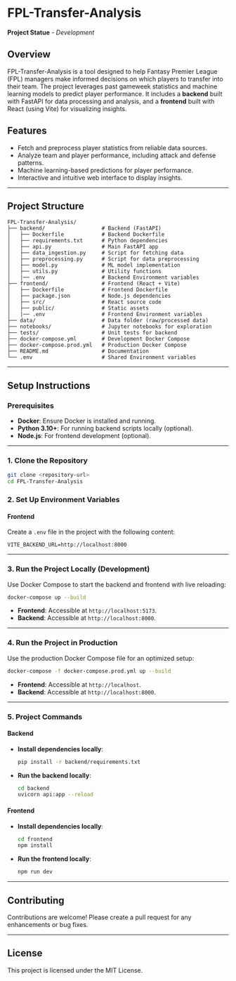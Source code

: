 # FPL-Transfer-Analysis

**Project Statue** - *Development*

## Overview
FPL-Transfer-Analysis is a tool designed to help Fantasy Premier League (FPL) managers make informed decisions on which players to transfer into their team. The project leverages past gameweek statistics and machine learning models to predict player performance. It includes a **backend** built with FastAPI for data processing and analysis, and a **frontend** built with React (using Vite) for visualizing insights.

## Features
- Fetch and preprocess player statistics from reliable data sources.
- Analyze team and player performance, including attack and defense patterns.
- Machine learning-based predictions for player performance.
- Interactive and intuitive web interface to display insights.

---

## Project Structure

```plaintext
FPL-Transfer-Analysis/
├── backend/                  # Backend (FastAPI)
│   ├── Dockerfile            # Backend Dockerfile
│   ├── requirements.txt      # Python dependencies
│   ├── api.py                # Main FastAPI app
│   ├── data_ingestion.py     # Script for fetching data
│   ├── preprocessing.py      # Script for data preprocessing
│   ├── model.py              # ML model implementation
│   ├── utils.py              # Utility functions
│   |── .env                  # Backend Environment variables
├── frontend/                 # Frontend (React + Vite)
│   ├── Dockerfile            # Frontend Dockerfile
│   ├── package.json          # Node.js dependencies
│   ├── src/                  # React source code
│   ├── public/               # Static assets
│   |── .env                  # Frontend Environment variables
├── data/                     # Data folder (raw/processed data)
├── notebooks/                # Jupyter notebooks for exploration
├── tests/                    # Unit tests for backend
├── docker-compose.yml        # Development Docker Compose
├── docker-compose.prod.yml   # Production Docker Compose
├── README.md                 # Documentation
└── .env                      # Shared Environment variables
```
---

## Setup Instructions

### Prerequisites
- **Docker**: Ensure Docker is installed and running.
- **Python 3.10+**: For running backend scripts locally (optional).
- **Node.js**: For frontend development (optional).

---

### 1. Clone the Repository
```bash
git clone <repository-url>
cd FPL-Transfer-Analysis
```

### 2. Set Up Environment Variables

#### Frontend
Create a `.env` file in the project with the following content:

```env
VITE_BACKEND_URL=http://localhost:8000
```

---

### 3. Run the Project Locally (Development)
Use Docker Compose to start the backend and frontend with live reloading:

```bash
docker-compose up --build
```

- **Frontend**: Accessible at `http://localhost:5173`.
- **Backend**: Accessible at `http://localhost:8000`.

---

### 4. Run the Project in Production
Use the production Docker Compose file for an optimized setup:

```bash
docker-compose -f docker-compose.prod.yml up --build
```

- **Frontend**: Accessible at `http://localhost`.
- **Backend**: Accessible at `http://localhost:8000`.

---

### 5. Project Commands

#### Backend
- **Install dependencies locally**:
  ```bash
  pip install -r backend/requirements.txt
  ```
- **Run the backend locally**:
  ```bash
  cd backend
  uvicorn api:app --reload
  ```

#### Frontend
- **Install dependencies locally**:
  ```bash
  cd frontend
  npm install
  ```
- **Run the frontend locally**:
  ```bash
  npm run dev
  ```

---

## Contributing
Contributions are welcome! Please create a pull request for any enhancements or bug fixes.

---

## License
This project is licensed under the MIT License.


